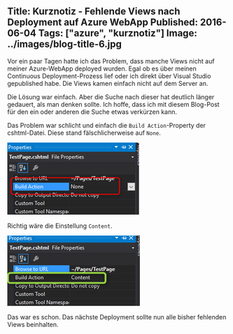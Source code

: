 Title: Kurznotiz - Fehlende Views nach Deployment auf Azure WebApp
Published: 2016-06-04
Tags: ["azure", "kurznotiz"]
Image: ../images/blog-title-6.jpg
---
Vor ein paar Tagen hatte ich das Problem, dass manche Views nicht auf meiner Azure-WebApp deployed wurden.
Egal ob es über meinen Continuous Deployment-Prozess lief oder ich direkt über Visual Studio gepublished habe. Die Views kamen einfach nicht auf dem Server an.

Die Lösung war einfach. Aber die Suche nach dieser hat deutlich länger gedauert, als man denken sollte.
Ich hoffe, dass ich mit diesem Blog-Post für den ein oder anderen die Suche etwas verkürzen kann<!-- Read More -->.

Das Problem war schlicht und einfach die `Build Action`-Property der cshtml-Datei. Diese stand fälschlicherweise auf `None`.

![Falsches Setting](../images/azure-views/WrongSetting.png)

Richtig wäre die Einstellung `Content`.

![Richtiges Setting](../images/azure-views/CorrectSetting.png)

Das war es schon. Das nächste Deployment sollte nun alle bisher fehlenden Views beinhalten.